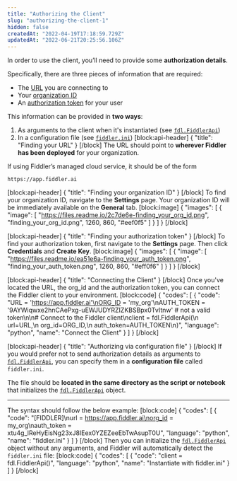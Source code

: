 ```yaml
---
title: "Authorizing the Client"
slug: "authorizing-the-client-1"
hidden: false
createdAt: "2022-04-19T17:18:59.729Z"
updatedAt: "2022-06-21T20:25:56.106Z"
---
```

In order to use the client, you’ll need to provide some **authorization details**.

Specifically, there are three pieces of information that are required:

* The [URL](#finding-your-url) you are connecting to
* Your [organization ID](#finding-your-organization-id)
* An [authorization token](#finding-your-authorization-token) for your user



This information can be provided in **two ways**:

1. As arguments to the client when it's instantiated (see [`fdl.FiddlerApi`](https://api.fiddler.ai/#fdl-fiddlerapi))
2. In a configuration file (see [`fiddler.ini`](#authorizing-via-configuration-file))
[block:api-header]
{
  "title": "Finding your URL"
}
[/block]
The URL should point to **wherever Fiddler has been deployed** for your organization.

If using Fiddler’s managed cloud service, it should be of the form  

```
https://app.fiddler.ai
```
[block:api-header]
{
  "title": "Finding your organization ID"
}
[/block]
To find your organization ID, navigate to the **Settings** page. Your organization ID will be immediately available on the **General** tab.
[block:image]
{
  "images": [
    {
      "image": [
        "https://files.readme.io/2c7de6e-finding_your_org_id.png",
        "finding_your_org_id.png",
        1260,
        860,
        "#eef0f5"
      ]
    }
  ]
}
[/block]

[block:api-header]
{
  "title": "Finding your authorization token"
}
[/block]
To find your authorization token, first navigate to the **Settings** page. Then click **Credentials** and **Create Key**.
[block:image]
{
  "images": [
    {
      "image": [
        "https://files.readme.io/ea51e6a-finding_your_auth_token.png",
        "finding_your_auth_token.png",
        1260,
        860,
        "#eff0f6"
      ]
    }
  ]
}
[/block]

[block:api-header]
{
  "title": "Connecting the Client"
}
[/block]
Once you've located the URL, the org_id and the authorization token, you can connect the Fiddler client to your environment.
[block:code]
{
  "codes": [
    {
      "code": "URL = 'https://app.fiddler.ai'\nORG_ID = 'my_org'\nAUTH_TOKEN = '9AYWiqwxe2hnCAePxg-uEWJUDYRZIZKBSBpx0TvItnw' # not a valid token\n\n# Connect to the Fiddler client\nclient = fdl.FiddlerApi(\n    url=URL,\n    org_id=ORG_ID,\n    auth_token=AUTH_TOKEN\n)",
      "language": "python",
      "name": "Connect the Client"
    }
  ]
}
[/block]

[block:api-header]
{
  "title": "Authorizing via configuration file"
}
[/block]
If you would prefer not to send authorization details as arguments to [`fdl.FiddlerApi`](https://api.fiddler.ai/#fdl-fiddlerapi), you can specify them in a **configuration file** called `fiddler.ini`.

The file should be **located in the same directory as the script or notebook** that initializes the [`fdl.FiddlerApi`](https://api.fiddler.ai/#fdl-fiddlerapi) object.

***

The syntax should follow the below example:
[block:code]
{
  "codes": [
    {
      "code": "[FIDDLER]\nurl = https://app.fiddler.ai\norg_id = my_org\nauth_token = xtu4g_lReHyEisNg23xJ8IEex0YZEZeeEbTwAsupT0U",
      "language": "python",
      "name": "fiddler.ini"
    }
  ]
}
[/block]
Then you can initialize the [`fdl.FiddlerApi`](https://api.fiddler.ai/#fdl-fiddlerapi) object without any arguments, and Fiddler will automatically detect the `fiddler.ini` file:
[block:code]
{
  "codes": [
    {
      "code": "client = fdl.FiddlerApi()",
      "language": "python",
      "name": "Instantiate with fiddler.ini"
    }
  ]
}
[/block]